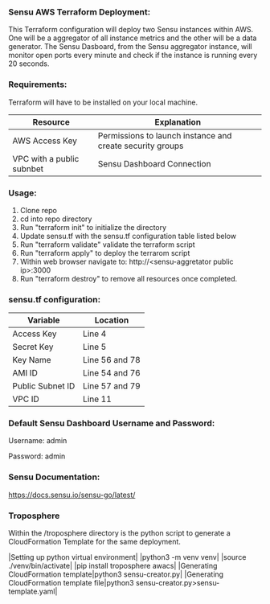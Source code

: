 ### Sensu AWS Terraform Deployment:

This Terraform configuration will deploy two Sensu instances within AWS. One will be a aggregator of all instance metrics and the other will be a data generator. The Sensu Dasboard, from the Sensu aggregator instance, will monitor open ports every minute and check if the instance is running every 20 seconds.

### Requirements:
Terraform will have to be installed on your local machine.

|Resource|Explanation|
|--------|----------|
|AWS Access Key|Permissions to launch instance and create security groups|
|VPC with a public subnbet|Sensu Dashboard Connection|

### Usage:
  1. Clone repo
  2. cd into repo directory
  3. Run "terraform init" to initialize the directory
  4. Update sensu.tf with the sensu.tf configuration table listed below
  5. Run "terraform validate" validate the terraform script
  6. Run "terraform apply" to deploy the terrarom script
  7. Within web browser navigate to: http://\<sensu-aggretator public ip\>:3000
  8. Run "terraform destroy" to remove all resources once completed.

### sensu.tf configuration:
  |Variable|Location|
  |--------|----------|
  |Access Key|Line 4|
  |Secret Key|Line 5|
  |Key Name|Line 56 and 78|
  |AMI ID| Line 54 and 76|
  |Public Subnet ID|Line 57 and 79|
  |VPC ID|Line 11|

### Default Sensu Dashboard Username and Password:
  Username: admin

  Password: admin

### Sensu Documentation:
https://docs.sensu.io/sensu-go/latest/

### Troposphere
Within the /troposphere directory is the python script to generate a CloudFormation Template for the same deployment.

|Setting up python virtual environment|
|python3 -m venv venv|
|source ./venv/bin/activate|
|pip install troposphere awacs|
|Generating CloudFormation template|python3 sensu-creator.py|
|Generating CloudFormation template file|python3 sensu-creator.py>sensu-template.yaml|
